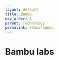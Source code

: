 ```yaml
---
layout: default
title: Bambu
nav_order: 3
parent: Technology
permalink: /docs/bambu
---
```



# Bambu labs